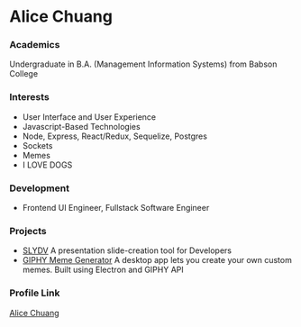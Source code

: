 # Alice Chuang

### Academics

Undergraduate in B.A. (Management Information Systems) from Babson College

### Interests

- User Interface and User Experience
- Javascript-Based Technologies
- Node, Express, React/Redux, Sequelize, Postgres
- Sockets
- Memes
- I LOVE DOGS

### Development

- Frontend UI Engineer, Fullstack Software Engineer



### Projects


- [SLYDV](https://github.com/EvilDeds/slydv) A presentation slide-creation tool for Developers
- [GIPHY Meme Generator](https://github.com/AliceWonderland/giphy-meme) A desktop app lets you create your own custom memes. Built using Electron and GIPHY API

### Profile Link

[Alice Chuang](https://github.com/AliceWonderland)